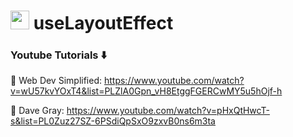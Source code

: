 # <img width="30" src="https://upload.wikimedia.org/wikipedia/commons/thumb/a/a7/React-icon.svg/2300px-React-icon.svg.png" /> useLayoutEffect

### Youtube Tutorials ⬇️

🚀 Web Dev Simplified: https://www.youtube.com/watch?v=wU57kvYOxT4&list=PLZlA0Gpn_vH8EtggFGERCwMY5u5hOjf-h

🚀 Dave Gray: https://www.youtube.com/watch?v=pHxQtHwcT-s&list=PL0Zuz27SZ-6PSdiQpSxO9zxvB0ns6m3ta

